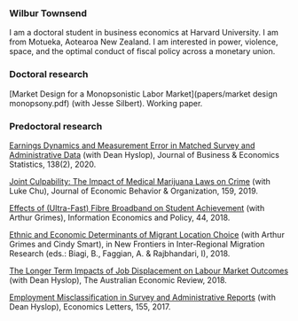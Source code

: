 ### Wilbur Townsend

I am a doctoral student in business economics at Harvard University. I am from Motueka, Aotearoa New Zealand. I am interested in power, violence, space, and the optimal conduct of fiscal policy across a monetary union.

### Doctoral research

[Market Design for a Monopsonistic Labor Market](papers/market design monopsony.pdf)
(with Jesse Silbert). Working paper.


### Predoctoral research

[Earnings Dynamics and Measurement Error in Matched Survey and Administrative Data](https://www.tandfonline.com/doi/abs/10.1080/07350015.2018.1514308)
(with Dean Hyslop), Journal of Business & Economics Statistics, 138(2), 2020.

[Joint Culpability: The Impact of Medical Marijuana Laws on Crime](https://www.sciencedirect.com/science/article/abs/pii/S016726811830180X) (with Luke Chu), Journal of Economic Behavior & Organization, 159, 2019.

[Effects of (Ultra-Fast) Fibre Broadband on Student Achievement](https://www.sciencedirect.com/science/article/abs/pii/S0167624517301828) (with Arthur Grimes), Information Economics and Policy, 44, 2018.

[Ethnic and Economic Determinants of Migrant Location Choice](https://link.springer.com/chapter/10.1007/978-3-319-75886-2_9) (with Arthur Grimes and Cindy Smart), in New Frontiers in Inter-Regional Migration Research (eds.: Biagi, B., Faggian, A. & Rajbhandari, I), 2018.

[The Longer Term Impacts of Job Displacement on Labour Market Outcomes](https://onlinelibrary.wiley.com/doi/abs/10.1111/1467-8462.12312) (with Dean Hyslop), The Australian Economic Review, 2018.

[Employment Misclassification in Survey and Administrative Reports](https://www.sciencedirect.com/science/article/abs/pii/S0165176517301076) (with Dean Hyslop), Economics Letters, 155, 2017.
